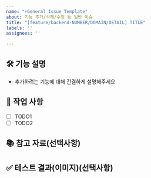 ```yaml
---
name: "⚡General Issue Template"
about: 기능 추가/삭제/수정 등 일반 이슈
title: "[feature/backend-NUMBER/DOMAIN/DETAIL] TITLE"
labels: ''
assignees: ''

---
```


## 🛠️ 기능 설명
- 추가하려는 기능에 대해 간결하게 설명해주세요

## 📝 작업 사항
- [ ] TODO1
- [ ] TODO2

## 📚 참고 자료(선택사항)
>

## ✅ 테스트 결과(이미지)(선택사항)
>
